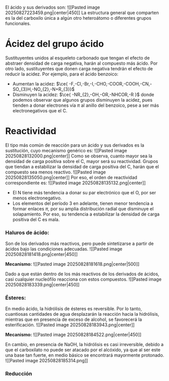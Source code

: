 El ácido y sus derivados son:
![[Pasted image 20250827223459.png|center|450]]
La estructura general que comparten es la del carboxilo única a algún otro heteroátomo o diferentes grupos funcionales. 

# Ácidez del grupo ácido
Sustituyentes unidos al esqueleto carbonado que tengan el efecto de abstraer densidad de carga negativa, harán al compuesto más ácido. Por otro lado, sustituyentes que donen carga negativa tendrán el efecto de reducir la acidez.
Por ejemplo, para el ácido benzoico:
-  Aumentan la acidez: $\ce{ -F,-Cl,-Br,-I,-CHO,-COOR,-COOH,-CN,-SO_{3}H,-NO_{2},-N+R_{3}}$
- Disminuyen la acidez: $\ce{ -NR_{2},-OH,-OR,-NHCOR,-R }$
donde podemos observar que algunos grupos disminuyen la acidez, pues tienden a donar electrones vía $\pi$ al anillo del benzoico, pese a ser más electronegativos que el C.

# Reactividad
El tipo más común de reacción para un ácido y sus derivados es la sustitución, cuyo mecanismo genérico es:
![[Pasted image 20250828132000.png|center]]
Como se observa, cuanto mayor sea la densidad de carga positiva sobre el C, mayor será su reactividad. Grupos que tiendan a estabilizar la densidad de carga positiva del C, harán que el compuesto sea menos reactivo. 
![[Pasted image 20250828135050.png|center]]
Por eso, el orden de reactividad correspondiente es:
![[Pasted image 20250828135132.png|center]]
- El N tiene más tendencia a donar su par electrónico que el O, por ser menos electronegativo.
- Los elementos del período 3 en adelante, tienen menor tendencia a formar enlaces $\pi$, por su amplia distribución radial que disminuye el solapamiento. Por eso, su tendencia a estabilizar la densidad de carga positiva del C es mala.

### Haluros de ácido:
Son de los derivados más reactivos, pero puede sintetizarse a partir de ácidos bajo las condiciones adecuadas.
![[Pasted image 20250828181418.png|center|450]]

**Mecanismo:**
![[Pasted image 20250828181618.png|center|500]]

Dado a que están dentro de los más reactivos de los derivados de ácidos, casi cualquier nucleófilo reacciona con estos compuestos.
![[Pasted image 20250828183339.png|center|450]]

### Ésteres:
En medio ácido, la hidrólisis de ésteres es reversible. Por lo tanto, cuantiosas cantidades de agua desplazarán la reacción hacia la hidrólisis, mientras que en presencia de exceso de alcohol, se favorecerá la esterificación.
![[Pasted image 20250828183943.png|center]]

**Mecanismo:**
![[Pasted image 20250828184522.png|center|450]]

En cambio, en presencia de NaOH, la hidrólisis es casi irreversible, debido a que el carboxilato no puede ser atacado por el alcóxido, ya que al ser este una base tan fuerte, en medio básico se encontrará mayormente protonado. 
![[Pasted image 20250828185314.png]]

### Reducción

